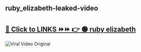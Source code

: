 
 ## ruby_elizabeth-leaked-video 

# <h2><a href="https://clipsfans.com/ruby_elizabeth&ref=git">🔗 Click to LINKS ⏩⏩ 👉 🟢 ruby elizabeth </a></h2>

<a href="https://clipsfans.com/ruby_elizabeth&ref=git" rel="nofollow" data-target="animated-image.originalLink"><img src="https://i.ibb.co.com/xMMVF88/686577567.gif" alt="Viral Video Original" style="max-width: 100%; display: inline-block;" data-target="animated-image.originalImage"></a>
